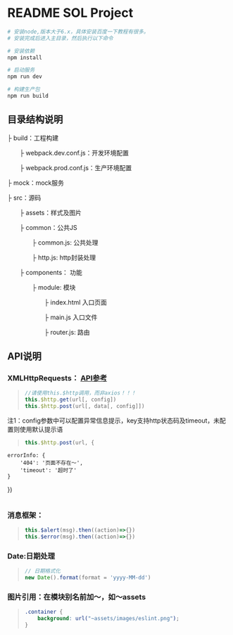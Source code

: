 # README SOL Project
``` bash
# 安装node,版本大于6.x，具体安装百度一下教程有很多。
# 安装完成后进入主目录，然后执行以下命令

# 安装依赖
npm install

# 启动服务
npm run dev

# 构建生产包
npm run build
```

## 目录结构说明
├ build：工程构建

&emsp;&emsp;├ webpack.dev.conf.js：开发环境配置

&emsp;&emsp;├ webpack.prod.conf.js：生产环境配置

├ mock：mock服务

├ src：源码

&emsp;&emsp;├ assets：样式及图片

&emsp;&emsp;├ common：公共JS

&emsp;&emsp;&emsp;&emsp;├ common.js: 公共处理

&emsp;&emsp;&emsp;&emsp;├ http.js: http封装处理

&emsp;&emsp;├ components： 功能

&emsp;&emsp;&emsp;&emsp;├ module: 模块

&emsp;&emsp;&emsp;&emsp;&emsp;&emsp;├ index.html 入口页面

&emsp;&emsp;&emsp;&emsp;&emsp;&emsp;├ main.js 入口文件

&emsp;&emsp;&emsp;&emsp;&emsp;&emsp;├ router.js: 路由

## API说明
### XMLHttpRequests： [API参考](https://github.com/mzabriskie/axios)

> ``` javascript
> //请使用this.$http调用，而非axios！！！
> this.$http.get(url[, config])
> this.$http.post(url[, data[, config]])
> ```

注1：config参数中可以配置异常信息提示，key支持http状态码及timeout，未配置则使用默认提示语

> ``` javascript
> this.$http.post(url, {
    errorInfo: {
        '404': '页面不存在～',
        'timeout': '超时了'
    }
})
> ```

### 消息框架：

> ``` javascript
> this.$alert(msg).then((action)=>{})
> this.$error(msg).then((action)=>{})
> ```

### Date:日期处理

> ``` javascript
> // 日期格式化
> new Date().format(format = 'yyyy-MM-dd')
>
> ```

### 图片引用：在模块别名前加～，如～assets

> ``` css
> .container {
>     background: url("~assets/images/eslint.png");
> }
> ```
